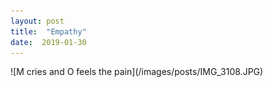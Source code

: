 ```yaml
---
layout: post
title:  "Empathy"
date:  2019-01-30 
---
```


<span class="image fit">
  ![M cries and O feels the pain](/images/posts/IMG_3108.JPG)
</span>
